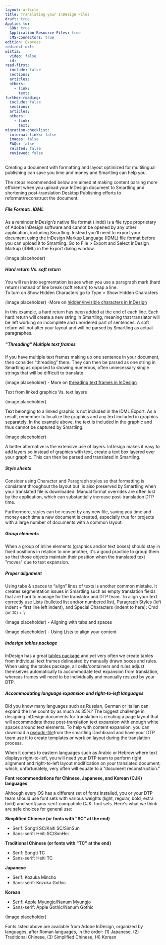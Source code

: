 ```yaml
---
layout: article
title: Translating your InDesign Files
draft: true
Applies to:
  GDN: true
  Application-Resource-Files: true
  CMS-Connectors: true
edition: Express
redirect-url:
wistia:
  video: false
  id:
read-first:
  include: false
  sections:
  articles:
  others:
    - link:
      text:
further-reading:
  include: false
  sections:
  articles:
  others:
    - link:
      text:
migration-checklist:
  internal-links: false
  images: false
  FAQs: false
  related: false
  reviewed: false
---
```



Creating a document with formatting and layout optimized for multilingual publishing can save you time and money and Smartling can help you.

The steps recommended below are aimed at making content parsing more efficient when you upload your InDesign document to Smartling and shortening post-translation Desktop Publishing efforts to reformat/reconstruct the document.

##### **File Format: .IDML**

As a reminder InDesign’s native file format (.indd) is a file type proprietary of Adobe InDesign software and cannot be opened by any other application, including Smartling. Instead you’ll need to export your document using the InDesign Markup Language (IDML) file format before you can upload it to Smartling. Go to File &gt; Export and Select InDesign Markup (IDML) in the Export dialog window.

(image placehoder)

##### Hard return Vs. soft return

You will run into segmentation issues when you use a paragraph mark (hard return) instead of line break (soft return) to wrap a line.
<br>To turn on Show Hidden Characters go to Type &gt; Show Hidden Characters

(image placeholder) -More on [hidden/invisible characters in InDesign](https://helpx.adobe.com/indesign/using/editing-text.html#view_hidden_nonprinting_characters)

In this example, a hard return has been added at the end of each line. Each hard return will create a new string in Smartling, meaning that translator will be left working on incomplete and unordered part of sentences. A soft return will not alter your layout and will be parsed by Smartling as actual paragraphes.

##### “Threading” Multiple text frames

If you have multiple text frames making up one sentence in your document, then consider “threading” them. They can then be parsed as one string in Smartling as opposed to showing numerous, often unnecessary single strings that will be difficult to translate.

(image placeholder) - More on [threading text frames in InDesign](https://helpx.adobe.com/indesign/using/threading-text.html)

Text from linked graphics Vs. text layers

(image placeholder)

Text belonging to a linked graphic is not included in the IDML Export. As a result, remember to localize the graphics and any text included in graphics separately. In the example above, the text is included in the graphic and thus cannot be captured by Smartling.

(image placeholder)

A better alternative is the extensive use of layers. InDesign makes it easy to add layers so instead of graphics with text, create a text box layered over your graphic. This can then be parsed and translated in Smartling.

##### Style sheets

Consider using Character and Paragraph styles so that formatting is consistent throughout the layout but &nbsp;is also preserved by Smartling when your translated file is downloaded. Manual format overrides are often lost by the application, which can substantially increase post-translation DTP time.

Furthermore, styles can be reused by any new file, saving you time and money each time a new document is created, especially true for projects with a large number of documents with a common layout.

##### Group elements

When a group of inline elements (graphics and/or text boxes) should stay in fixed positions in relation to one another, it's a good practice to group them so that those objects maintain their position when the translated text "moves" due to text expansion.

##### Proper alignment

Using tabs & spaces to “align” lines of texts is another common mistake. It creates segmentation issues in Smartling such as empty translation fields that are hard to manage for the translator and DTP team. To align your text correctly use Lists (bulleted list and/or numbered list), Paragraph Styles (left indent + first line left indent), and Special Characters (indent to here): Cmd (or ⌘) + \

(Image placeholder) - Aligning with tabs and spaces

(Image placeholder) - Using Lists to align your content

##### Indesign tables package&nbsp;

InDesign has a great [tables package](https://helpx.adobe.com/indesign/using/creating-tables.html) and yet very often we create tables from individual text frames delineated by manually drawn boxes and rules. When using the tables package, all cells/containers and rules adjust themselves automatically to accommodate text expansion from translation, whereas frames will need to be individually and manually resized by your DTP.

##### Accommodating language expansion and right-to-left languages

Did you know many languages such as Russian, German or Italian can expand the line count by as much as 35%? The biggest challenge in designing InDesign documents for translation is creating a page layout that will accommodate those post-translation text expansion with enough white spaces around text elements. To help with content expansion, you can download a [pseudo-file](http://support.smartling.com/hc/en-us/articles/201468416-Download-translated-files)from the smartling Dashboard and have your DTP team use it to create templates or work on layout during the translation process.

When it comes to eastern languages such as Arabic or Hebrew where text displays right-to-left, you will need your DTP team to perform right alignment and right-to-left layout modification on your translated document, which, unfortunately, very often will equate to a “document reconstruction.”

**Font recommendations for Chinese, Japanese, and Korean (CJK) languages**

Although every OS has a different set of fonts installed, you or your DTP team should use font sets with various weights (light, regular, bold, extra bold) and serif/sans-serif-compatible CJK &nbsp;font sets. Here's what we think are safe choices for general use:

**Simplified Chinese (or fonts with "SC" at the end)**

* Serif: Songti SC/Kaiti SC/SimSun
* Sans-serif: Heiti SC/SimHei


**Traditional Chinese (or fonts with "TC" at the end)**

* Serif: Songti TC
* Sans-serif: Heiti TC


**Japanese**

* Serif: Kozuka Mincho
* Sans-serif: Kozuka Gothic


**Korean**

* Serif: Apple Myungjo/Nanum Myungjo
* Sans-serif: Apple Gothic/Nanum Gothic


(Image placeholder)

Fonts listed above are available from Adobe InDesign, organized by languages, after Roman languages, in the order: (1) Japanese, (2) Traditional Chinese, (3) Simplified Chinese, (4) Korean